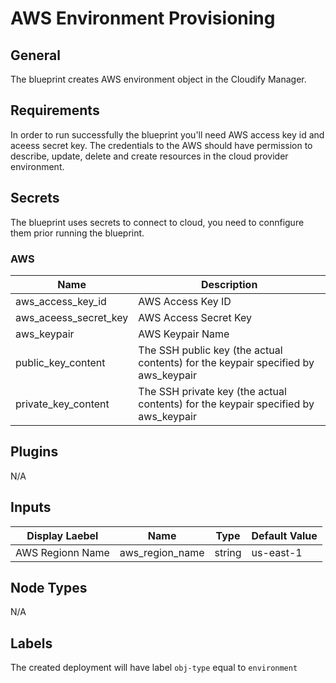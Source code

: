 # AWS Environment Provisioning

## General

The blueprint creates AWS environment object in the Cloudify Manager. 

## Requirements

In order to run successfully the blueprint you'll need AWS access key id and aceess secret key. The credentials to the AWS should have permission to describe, update, delete and create resources in the cloud provider environment. 


## Secrets

The blueprint uses secrets to connect to cloud, you need to connfigure them prior running the blueprint.

### AWS

| Name                  | Description                                                                        |
| --------------------- | ---------------------------------------------------------------------------------- |
| aws_access_key_id     | AWS Access Key ID                                                                  |
| aws_aceess_secret_key | AWS Access Secret Key                                                              |
| aws_keypair           | AWS Keypair Name                                                                   |
| public_key_content    | The SSH public key (the actual contents) for the keypair specified by aws_keypair  |
| private_key_content   | The SSH private key (the actual contents) for the keypair specified by aws_keypair |


## Plugins

N/A

## Inputs

| Display Laebel      | Name            | Type   | Default Value |
| ------------------- | --------------- | ------ | ------------- |
| AWS Regionn Name    | aws_region_name | string | us-east-1     |


## Node Types

N/A

## Labels

The created deployment will have label `obj-type` equal to `environment`
